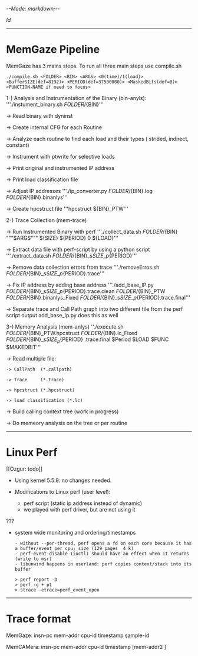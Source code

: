 -*-Mode: markdown;-*-

$Id$

-----------------------------------------------------------------------------
MemGaze Pipeline
=============================================================================

MemGaze has 3 mains steps. To run all three main steps use compile.sh 

```./compile.sh <FOLDER> <BIN> <ARGS> <0(time)/1(load)> <BufferSIZE(def=8192)> <PERIOD(def=37500000)> <MaskedBits(def=0)> <FUNCTION-NAME if need to focus>```

1-) Analysis and Instrumentation of the Binary (bin-anyls): 
  '''./instument\_binary.sh ${FOLDER}/${BIN}'''

  -> Read binary with dyninst

  -> Create internal CFG for each Routine

  -> Analyze each routine to find each load and their types ( strided, indirect, constant)

  -> Instrument with ptwrite for selective loads

  -> Print original and instrumented IP address

  -> Print load classification file

  -> Adjust IP addresses
  '''./ip\_converter.py ${FOLDER}/${BIN}.log ${FOLDER}/${BIN}.binanlys'''

  -> Create hpcstruct file
  '''hpcstruct ${BIN}\_PTW'''

2-) Trace Collection (mem-trace)
  
  -> Run Instrumented Binary with perf
  '''./collect\_data.sh ${FOLDER}/${BIN} """$ARGS""" ${SIZE} ${PERIOD} 0 ${LOAD}'''
  
  -> Extract data file with perf-script by using a python script
  '''./extract\_data.sh ${FOLDER}/${BIN}\_s${SIZE}\_p${PERIOD}'''
  
  -> Remove data collection errors from trace
  '''./removeErros.sh ${FOLDER}/${BIN}\_s${SIZE}\_p${PERIOD}.trace'''
  
  -> Fix IP address by adding base address
  '''./add\_base\_IP.py ${FOLDER}/${BIN}\_s${SIZE}\_p${PERIOD}.trace.clean ${FOLDER}/${BIN}\_PTW ${FOLDER}/${BIN}.binanlys\_Fixed ${FOLDER}/${BIN}\_s${SIZE}\_p${PERIOD}.trace.final'''

  -> Separate trace and Call Path graph into two different file from the perf script output
  add\_base\_ip.py does this as well

3-) Memory Analysis (mem-anlys)
''./execute.sh ${FOLDER}/${BIN}_PTW.hpcstruct ${FOLDER}/${BIN}.lc_Fixed ${FOLDER}/${BIN}_s${SIZE}_p${PERIOD}    .trace.final $Period $LOAD $FUNC $MAKEDBIT'''

  -> Read multiple file:

    -> CallPath  (*.callpath)

    -> Trace     (*.trace)

    -> hpcstruct (*.hpcstruct)
    
    -> load classification (*.lc)
  
  -> Build calling context tree (work in progress)
  
  -> Do memeory analysis on the tree  or per routine



-----------------------------------------------------------------------------
Linux Perf
=============================================================================

[[Ozgur: todo]]

- Using kernel 5.5.9: no changes needed.
    
- Modifications to Linux perf (user level):
  - perf script (static ip address instead of dynamic)
  - we played with perf driver, but are not using it


???
- system wide monitoring and ordering/timestamps

    ```
    - without --per-thread, perf opens a fd on each core because it has a buffer/event per cpu; size (129 pages  4 k)
    - perf-event-disable (ioctl) should have an effect when it returns (write to msr)
    - libunwind happens in userland: perf copies context/stack into its buffer

    > perf report -D
    > perf -g + pt
    > strace -etrace=perf_event_open
    ```


-----------------------------------------------------------------------------
Trace format
=============================================================================

MemGaze:   insn-pc mem-addr cpu-id timestamp sample-id

MemCAMera: insn-pc mem-addr cpu-id timestamp [mem-addr2 <cpu-id> <timestamp>]
